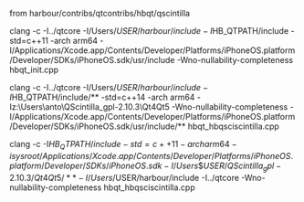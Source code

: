 from harbour/contribs/qtcontribs/hbqt/qscintilla

clang -c -I../qtcore -I/Users/$USER/harbour/include -I$HB_QTPATH/include -std=c++11 -arch arm64 -I/Applications/Xcode.app/Contents/Developer/Platforms/iPhoneOS.platform/Developer/SDKs/iPhoneOS.sdk/usr/include -Wno-nullability-completeness hbqt_init.cpp

clang -c -I../qtcore -I/Users/$USER/harbour/include -I$HB_QTPATH/include/** -std=c++14 -arch arm64 -Iz:\Users\anto\QScintilla_gpl-2.10.3\Qt4Qt5 -Wno-nullability-completeness -I/Applications/Xcode.app/Contents/Developer/Platforms/iPhoneOS.platform/Developer/SDKs/iPhoneOS.sdk/usr/include/** hbqt_hbqsciscintilla.cpp

clang -c -I$HB_QTPATH/include -std=c++11 -arch arm64 -isysroot/Applications/Xcode.app/Contents/Developer/Platforms/iPhoneOS.platform/Developer/SDKs/iPhoneOS.sdk -I/Users\$USER/QScintilla_gpl-2.10.3/Qt4Qt5/** -I/Users/$USER/harbour/include -I../qtcore -Wno-nullability-completeness hbqt_hbqsciscintilla.cpp
